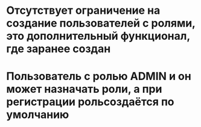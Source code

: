 # Отсутствует ограничение на создание пользователей с ролями, это дополнительный функционал, где заранее создан 

# Пользователь с ролью ADMIN и он может назначать роли, а при регистрации рольсоздаётся по умолчанию